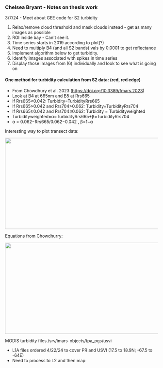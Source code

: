 ### Chelsea Bryant - Notes on thesis work

3/7/24 - Meet about GEE code for S2 turbidity
1. Relax/remove cloud threshold and mask clouds instead - get as many images as possible
2. ROI inside bay - Can't see it.
3. Time series starts in 2019 according to plot(?)
4. Need to multiply B4 (and all S2 bands) vals by 0.0001 to get reflectance
5. Implement algorithm below to get turbidity.
6. Identify images associated with spikes in time series
7. Display those images from (6) individually and look to see what is going on


#### One method for turbidity calculation from S2 data: (red, red edge) 
 - From Chowdhury et al. 2023 (https://doi.org/10.3389/fmars.2023)
 - Look at B4 at 665nm and B5 at Rrs665
 - If Rrs665<0.042: Turbidity=TurbidityRrs665
 - If Rrs665>0.042 and Rrs704>0.062: Turbidity=TurbidityRrs704
 - If Rrs665≥0.042 and Rrs704≤0.062: Turbidity = Turbidityweighted
 - Turbidityweighted=α×TurbidityRrs665+β×TurbidityRrs704
 - α = 0.062−Rrs665/0.062−0.042 , β=1−α

Interesting way to plot transect data:

<img src="https://github.com/dotis/Personal/assets/26553741/01bab6ad-cadd-4861-82e8-362e8a6c41c0" style="width:600px;height:300px;">


Equations from Chowdhurry:

<img src="https://github.com/dotis/Personal/assets/26553741/e565c8fb-20c2-4879-bceb-fb9bb9b9e6cf" style="width:600px;height:300px;">


MODIS turbidity files
/srv/imars-objects/tpa_pgs/usvi

 - L1A files ordered 4/22/24 to cover PR and USVI (17.5 to 18.9N; -67.5 to -64E)
 - Need to process to L2 and then map

